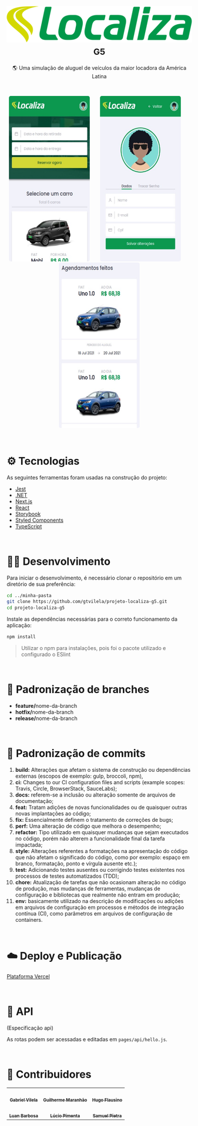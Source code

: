 <h1 align="center">
  <img alt="" src="./public/assets/logo-green.svg" />
  <small>G5</small>
</h1>

<p align="center">🌎 Uma simulação de aluguel de veículos da maior locadora da América Latina</p>

<br />

<p align="center">
  <kbd>
    <img width="220" style="border-radius: 5px" height="450" src="./public/assets/rent-a-car.jpeg" alt="Intro">
  </kbd>
  &nbsp;&nbsp;&nbsp;&nbsp;
  <kbd>
    <img width="220" style="border-radius: 5px" height="450" src="./public/assets/profile.jpeg" alt="Register adopt">
  </kbd>
  &nbsp;&nbsp;&nbsp;&nbsp;
  <kbd>
    <img width="220" style="border-radius: 5px" height="450" src="./public/assets/schedules.jpeg" alt="Chat">
  </kbd>
</p>

<br />

# ⚙️ Tecnologias

As seguintes ferramentas foram usadas na construção do projeto:

- [Jest](https://jestjs.io/)
- [.NET](https://dotnet.microsoft.com/)
- [Next.js](https://nextjs.org/)
- [React](https://pt-br.reactjs.org/)
- [Storybook](https://storybook.js.org/)
- [Styled Components](https://styled-components.com/)
- [TypeScript](https://www.typescriptlang.org/)

<br />

# 👨‍💻 Desenvolvimento

Para iniciar o desenvolvimento, é necessário clonar o repositório em um diretório de sua preferência:

```bash
cd ../minha-pasta
git clone https://github.com/gtvilela/projeto-localiza-g5.git
cd projeto-localiza-g5
```

Instale as dependências necessárias para o correto funcionamento da aplicação:

```bash
npm install
```

> Utilizar o npm para instalações, pois foi o pacote utilizado e configurado o ESlint

<br />

# 📝 Padronização de branches

<ul>
  <li><strong>feature/</strong>nome-da-branch</li>
  <li><strong>hotfix/</strong>nome-da-branch</li>
  <li><strong>release/</strong>nome-da-branch</li>
</ul>

<br />

# 📝 Padronização de commits

1. <strong>build:</strong> Alterações que afetam o sistema de construção ou dependências externas (escopos de exemplo: gulp, broccoli, npm),
2. <strong>ci:</strong> Changes to our CI configuration files and scripts (example scopes: Travis, Circle, BrowserStack, SauceLabs);
3. <strong>docs:</strong> referem-se a inclusão ou alteração somente de arquivos de documentação;
4. <strong>feat:</strong> Tratam adições de novas funcionalidades ou de quaisquer outras novas implantações ao código;
5. <strong>fix:</strong> Essencialmente definem o tratamento de correções de bugs;
6. <strong>perf:</strong> Uma alteração de código que melhora o desempenho;
7. <strong>refactor:</strong> Tipo utilizado em quaisquer mudanças que sejam executados no código, porém não alterem a funcionalidade final da tarefa impactada;
8. <strong>style:</strong> Alterações referentes a formatações na apresentação do código que não afetam o significado do código, como por exemplo: espaço em branco, formatação, ponto e vírgula ausente etc.);
9. <strong>test:</strong> Adicionando testes ausentes ou corrigindo testes existentes nos processos de testes automatizados (TDD);
10. <strong>chore:</strong> Atualização de tarefas que não ocasionam alteração no código de produção, mas mudanças de ferramentas, mudanças de configuração e bibliotecas que realmente não entram em produção;
11. <strong>env:</strong> basicamente utilizado na descrição de modificações ou adições em arquivos de configuração em processos e métodos de integração contínua (CI), como parâmetros em arquivos de configuração de containers.

<br />

# ☁️ Deploy e Publicação

[Plataforma Vercel](https://vercel.com/new?utm_medium=default-template&filter=next.js&utm_source=create-next-app&utm_campaign=create-next-app-readme)

<br />

# 🧠 API

(Especificação api)

As rotas podem ser acessadas e editadas em `pages/api/hello.js`.

<br />

# 🧠 Contribuidores

<table>
  <tr>
    <td align="center"><a href="https://github.com/gtvilela"><img style="border-radius: 50%;" src="https://avatars.githubusercontent.com/gtvilela" width="100px;" alt=""/><br /><sub><b>Gabriel Vilela</b></sub></a><br /></td>
    <td align="center"><a href="https://github.com/GuiiMaranhao"><img style="border-radius: 50%;" src="https://avatars.githubusercontent.com/GuiiMaranhao" width="100px;" alt=""/><br /><sub><b>Guilherme Maranhão</b></sub></a><br /></td>
    <td align="center"><a href="https://github.com/hugoflaus"><img style="border-radius: 50%;" src="https://avatars.githubusercontent.com/hugoflaus" width="100px;" alt=""/><br /><sub><b>Hugo Flausino</b></sub></a><br /></td>
  </tr>
  <tr>
    <td align="center"><a href="https://github.com/LuanBarbosaA"><img style="border-radius: 50%; margin-top: 0.4em" src="https://avatars.githubusercontent.com/LuanBarbosaA" width="100px;" alt=""/><br /><sub><b>Luan Barbosa</b></sub></a><br /></td>
    <td align="center"><a href="https://github.com/lpsystemas"><img style="border-radius: 50%; margin-top: 0.4em" src="https://avatars.githubusercontent.com/lpsystemas" width="100px;" alt=""/><br /><sub><b>Lúcio Pimenta</b></sub></a><br /></td>
    <td align="center"><a href="https://github.com/samuelpietra"><img style="border-radius: 50%; margin-top: 0.4em" src="https://avatars.githubusercontent.com/samuelpietra" width="100px;" alt=""/><br /><sub><b>Samuel Pietra</b></sub></a><br /></td>

  </tr>
</table>
